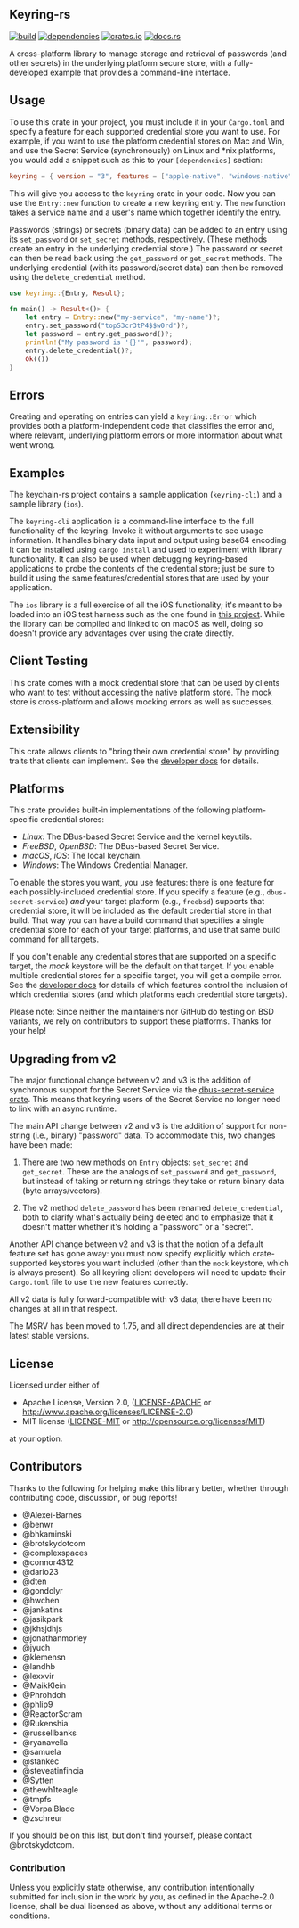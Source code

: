 ## Keyring-rs

[![build](https://github.com/hwchen/keyring-rs/actions/workflows/ci.yaml/badge.svg)](https://github.com/hwchen/keyring-rs/actions)
[![dependencies](https://deps.rs/repo/github/hwchen/keyring-rs/status.svg)](https://github.com/hwchen/keyring-rs)
[![crates.io](https://img.shields.io/crates/v/keyring.svg?style=flat-square)](https://crates.io/crates/keyring)
[![docs.rs](https://docs.rs/keyring/badge.svg)](https://docs.rs/keyring)

A cross-platform library to manage storage and retrieval of passwords (and other secrets) in the underlying platform secure store, with a fully-developed example that provides a command-line interface.

## Usage

To use this crate in your project, you must include it in your `Cargo.toml` and specify a feature for each supported credential store you want to use. For example, if you want to use the platform credential stores on Mac and Win, and use the Secret Service (synchronously) on Linux and \*nix platforms, you would add a snippet such as this to your `[dependencies]` section:

```toml
keyring = { version = "3", features = ["apple-native", "windows-native", "sync-secret-service"] }
```

This will give you access to the `keyring` crate in your code. Now you can use the `Entry::new` function to create a new keyring entry. The `new` function takes a service name and a user's name which together identify the entry.

Passwords (strings) or secrets (binary data) can be added to an entry using its `set_password` or `set_secret` methods, respectively. (These methods create an entry in the underlying credential store.) The password or secret can then be read back using the `get_password` or `get_secret` methods. The underlying credential (with its password/secret data) can then be removed using the `delete_credential` method.

```rust
use keyring::{Entry, Result};

fn main() -> Result<()> {
    let entry = Entry::new("my-service", "my-name")?;
    entry.set_password("topS3cr3tP4$$w0rd")?;
    let password = entry.get_password()?;
    println!("My password is '{}'", password);
    entry.delete_credential()?;
    Ok(())
}
```

## Errors

Creating and operating on entries can yield a `keyring::Error` which provides both a platform-independent code that classifies the error and, where relevant, underlying platform errors or more information about what went wrong.

## Examples

The keychain-rs project contains a sample application (`keyring-cli`) and a sample library (`ios`).

The `keyring-cli` application is a command-line interface to the full functionality of the keyring. Invoke it without arguments to see usage information. It handles binary data input and output using base64 encoding. It can be installed using `cargo install` and used to experiment with library functionality. It can also be used when debugging keyring-based applications to probe the contents of the credential store; just be sure to build it using the same features/credential stores that are used by your application.

The `ios` library is a full exercise of all the iOS functionality; it's meant to be loaded into an iOS test harness such as the one found in [this project](https://github.com/brotskydotcom/rust-on-ios). While the library can be compiled and linked to on macOS as well, doing so doesn't provide any advantages over using the crate directly.

## Client Testing

This crate comes with a mock credential store that can be used by clients who want to test without accessing the native platform store. The mock store is cross-platform and allows mocking errors as well as successes.

## Extensibility

This crate allows clients to "bring their own credential store" by providing traits that clients can implement. See the [developer docs](https://docs.rs/keyring/) for details.

## Platforms

This crate provides built-in implementations of the following platform-specific credential stores:

* _Linux_: The DBus-based Secret Service and the kernel keyutils.
* _FreeBSD_, _OpenBSD_: The DBus-based Secret Service.
* _macOS_, _iOS_: The local keychain.
* _Windows_: The Windows Credential Manager.

To enable the stores you want, you use features: there is one feature for each possibly-included credential store. If you specify a feature (e.g., `dbus-secret-service`) _and_ your target platform (e.g., `freebsd`) supports that credential store, it will be included as the default credential store in that build. That way you can have a build command that specifies a single credential store for each of your target platforms, and use that same build command for all targets.

If you don't enable any credential stores that are supported on a specific target, the _mock_ keystore will be the default on that target. If you enable multiple credential stores for a specific target, you will get a compile error. See the [developer docs](https://docs.rs/keyring/) for details of which features control the inclusion of which credential stores (and which platforms each credential store targets).

Please note: Since neither the maintainers nor GitHub do testing on BSD variants, we rely on contributors to support these platforms. Thanks for your help!

## Upgrading from v2

The major functional change between v2 and v3 is the addition of synchronous support for the Secret Service via the [dbus-secret-service crate](https://crates.io/crates/dbus-secret-service). This means that keyring users of the Secret Service no longer need to link with an async runtime.

The main API change between v2 and v3 is the addition of support for non-string (i.e., binary) "password" data. To accommodate this, two changes have been made:

1. There are two new methods on `Entry` objects: `set_secret` and `get_secret`. These are the analogs of `set_password` and `get_password`, but instead of taking or returning strings they take or return binary data (byte arrays/vectors).

2. The v2 method `delete_password` has been renamed `delete_credential`, both to clarify what's actually being deleted and to emphasize that it doesn't matter whether it's holding a "password" or a "secret".

Another API change between v2 and v3 is that the notion of a default feature set has gone away: you must now specify explicitly which crate-supported keystores you want included (other than the `mock` keystore, which is always present). So all keyring client developers will need to update their `Cargo.toml` file to use the new features correctly.

All v2 data is fully forward-compatible with v3 data; there have been no changes at all in that respect.

The MSRV has been moved to 1.75, and all direct dependencies are at their latest stable versions.

## License

Licensed under either of

* Apache License, Version 2.0, ([LICENSE-APACHE](LICENSE-APACHE) or http://www.apache.org/licenses/LICENSE-2.0)
* MIT license ([LICENSE-MIT](LICENSE-MIT) or http://opensource.org/licenses/MIT)

at your option.

## Contributors

Thanks to the following for helping make this library better, whether through contributing code, discussion, or bug reports!

- @Alexei-Barnes
- @benwr
- @bhkaminski
- @brotskydotcom
- @complexspaces
- @connor4312
- @dario23
- @dten
- @gondolyr
- @hwchen
- @jankatins
- @jasikpark
- @jkhsjdhjs
- @jonathanmorley
- @jyuch
- @klemensn
- @landhb
- @lexxvir
- @MaikKlein
- @Phrohdoh
- @phlip9
- @ReactorScram
- @Rukenshia
- @russellbanks
- @ryanavella
- @samuela
- @stankec
- @steveatinfincia
- @Sytten
- @thewh1teagle
- @tmpfs
- @VorpalBlade
- @zschreur

If you should be on this list, but don't find yourself, please contact @brotskydotcom.

### Contribution

Unless you explicitly state otherwise, any contribution intentionally submitted for inclusion in the work by you, as defined in the Apache-2.0 license, shall be dual licensed as above, without any additional terms or conditions.

